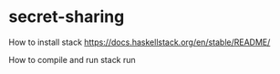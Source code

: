 # secret-sharing

How to install stack
https://docs.haskellstack.org/en/stable/README/

How to compile and run
stack run

